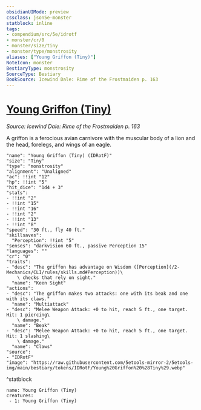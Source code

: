 ```yaml
---
obsidianUIMode: preview
cssclass: json5e-monster
statblock: inline
tags:
- compendium/src/5e/idrotf
- monster/cr/0
- monster/size/tiny
- monster/type/monstrosity
aliases: ["Young Griffon (Tiny)"]
NoteIcon: monster
BestiaryType: monstrosity
SourceType: Bestiary
BookSource: Icewind Dale: Rime of the Frostmaiden p. 163
---
```

# [Young Griffon (Tiny)](2-Mechanics\CLI\bestiary\monstrosity/young-griffon-tiny-idrotf.md)
*Source: Icewind Dale: Rime of the Frostmaiden p. 163*  

A griffon is a ferocious avian carnivore with the muscular body of a lion and the head, forelegs, and wings of an eagle.

```statblock
"name": "Young Griffon (Tiny) (IDRotF)"
"size": "Tiny"
"type": "monstrosity"
"alignment": "Unaligned"
"ac": !!int "12"
"hp": !!int "5"
"hit_dice": "1d4 + 3"
"stats":
- !!int "2"
- !!int "15"
- !!int "16"
- !!int "2"
- !!int "13"
- !!int "8"
"speed": "30 ft., fly 40 ft."
"skillsaves":
  "Perception": !!int "5"
"senses": "darkvision 60 ft., passive Perception 15"
"languages": ""
"cr": "0"
"traits":
- "desc": "The griffon has advantage on Wisdom ([Perception](/2-Mechanics/CLI/rules/skills.md#Perception))\
    \ checks that rely on sight."
  "name": "Keen Sight"
"actions":
- "desc": "The griffon makes two attacks: one with its beak and one with its claws."
  "name": "Multiattack"
- "desc": "Melee Weapon Attack: +0 to hit, reach 5 ft., one target. Hit: 1 piercing\
    \ damage."
  "name": "Beak"
- "desc": "Melee Weapon Attack: +0 to hit, reach 5 ft., one target. Hit: 1 slashing\
    \ damage."
  "name": "Claws"
"source":
- "IDRotF"
"image": "https://raw.githubusercontent.com/5etools-mirror-2/5etools-img/main/bestiary/tokens/IDRotF/Young%20Griffon%20%28Tiny%29.webp"
```
^statblock

```encounter-table
name: Young Griffon (Tiny)
creatures:
 - 1: Young Griffon (Tiny)
```